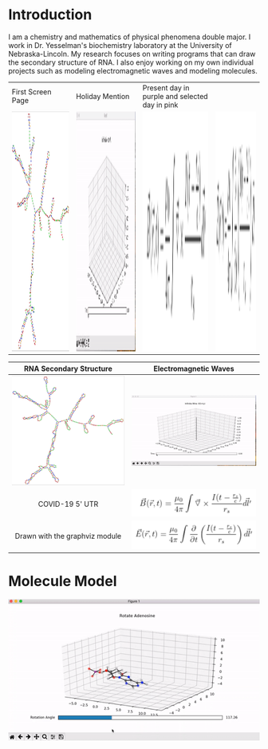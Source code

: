# Introduction

<p>I am a chemistry and mathematics of physical phenomena double major. I work in Dr. Yesselman's biochemistry laboratory at the University of Nebraska-Lincoln. My research focuses on writing programs that can draw the secondary structure of RNA.  I also enjoy working on my own individual projects such as modeling electromagnetic waves and modeling molecules.<p>
  
<table>
  <tr>
    <td>First Screen Page</td>
     <td>Holiday Mention</td>
     <td>Present day in purple and selected day in pink</td>
  </tr>
  <tr>
    <td><img src="https://github.com/abatelaan2/abatelaan2/blob/main/COVID19%205'%20UTR.png" width=270 height=480></td>
    <td><img src="https://github.com/abatelaan2/Electrodynamics-Retarded-Fields/blob/main/Videos/EM%20Field%20Linear%20Current.gif" width=270 height=480></td>
    <td><img src="https://github.com/abatelaan2/Electrodynamics-Retarded-Fields/blob/main/Images/B-field_Mathematical_Expression.png" width=270 height=480></td>
    <td><img src="https://github.com/abatelaan2/Electrodynamics-Retarded-Fields/blob/main/Images/E-field Mathematical Expression.png" width=270 height=480></td>
  </tr>
 </table>

RNA Secondary Structure             |  Electromagnetic Waves
:-------------------------:|:-------------------------:
<img width="500" alt="Rotate Adenosine" src="https://github.com/abatelaan2/abatelaan2/blob/main/COVID19%205'%20UTR.png">  |  <img width="500" alt="EM Fields Linear Current" src="https://github.com/abatelaan2/Electrodynamics-Retarded-Fields/blob/main/Videos/EM%20Field%20Linear%20Current.gif">
COVID-19 5' UTR|<img width="278" alt="B-field_Mathematical_Expression" src="https://github.com/abatelaan2/Electrodynamics-Retarded-Fields/blob/main/Images/B-field_Mathematical_Expression.png">
Drawn with the graphviz module|<img width="278" alt="E-field_Mathematical_Expression" src="https://github.com/abatelaan2/Electrodynamics-Retarded-Fields/blob/main/Images/E-field Mathematical Expression.png">

# Molecule Model
<img width="1000" alt="Rotate Adenosine" src="https://github.com/abatelaan2/molecule-model/blob/master/rotate_adenosine.gif">
